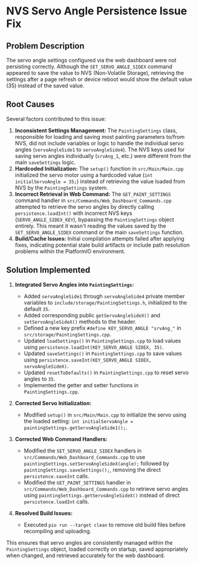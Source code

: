# NVS Servo Angle Persistence Issue Fix

## Problem Description

The servo angle settings configured via the web dashboard were not persisting correctly. Although the `SET_SERVO_ANGLE_SIDEX` command appeared to save the value to NVS (Non-Volatile Storage), retrieving the settings after a page refresh or device reboot would show the default value (35) instead of the saved value.

## Root Causes

Several factors contributed to this issue:

1.  **Inconsistent Settings Management:** The `PaintingSettings` class, responsible for loading and saving most painting parameters to/from NVS, did not include variables or logic to handle the individual servo angles (`servoAngleSide1` to `servoAngleSide4`). The NVS keys used for saving servo angles individually (`srvAng_1`, etc.) were different from the main `saveSettings` logic.
2.  **Hardcoded Initialization:** The `setup()` function in `src/Main/Main.cpp` initialized the servo motor using a hardcoded value (`int initialServoAngle = 35;`) instead of retrieving the value loaded from NVS by the `PaintingSettings` system.
3.  **Incorrect Retrieval in Web Command:** The `GET_PAINT_SETTINGS` command handler in `src/Commands/Web_Dashboard_Commands.cpp` attempted to retrieve the servo angles by directly calling `persistence.loadInt()` with incorrect NVS keys (`SERVO_ANGLE_SIDEX_KEY`), bypassing the `PaintingSettings` object entirely. This meant it wasn't reading the values saved by the `SET_SERVO_ANGLE_SIDEX` command or the main `saveSettings` function.
4.  **Build/Cache Issues:** Initial compilation attempts failed after applying fixes, indicating potential stale build artifacts or include path resolution problems within the PlatformIO environment.

## Solution Implemented

1.  **Integrated Servo Angles into `PaintingSettings`:**
    *   Added `servoAngleSide1` through `servoAngleSide4` private member variables to `include/storage/PaintingSettings.h`, initialized to the default `35`.
    *   Added corresponding public `getServoAngleSideX()` and `setServoAngleSideX()` methods to the header.
    *   Defined a new key prefix `#define KEY_SERVO_ANGLE "srvAng_"` in `src/storage/PaintingSettings.cpp`.
    *   Updated `loadSettings()` in `PaintingSettings.cpp` to load values using `persistence.loadInt(KEY_SERVO_ANGLE SIDEX, 35)`.
    *   Updated `saveSettings()` in `PaintingSettings.cpp` to save values using `persistence.saveInt(KEY_SERVO_ANGLE SIDEX, servoAngleSideX)`.
    *   Updated `resetToDefaults()` in `PaintingSettings.cpp` to reset servo angles to `35`.
    *   Implemented the getter and setter functions in `PaintingSettings.cpp`.

2.  **Corrected Servo Initialization:**
    *   Modified `setup()` in `src/Main/Main.cpp` to initialize the servo using the loaded setting: `int initialServoAngle = paintingSettings.getServoAngleSide1();`.

3.  **Corrected Web Command Handlers:**
    *   Modified the `SET_SERVO_ANGLE_SIDEX` handlers in `src/Commands/Web_Dashboard_Commands.cpp` to use `paintingSettings.setServoAngleSideX(angle);` followed by `paintingSettings.saveSettings();`, removing the direct `persistence.saveInt` calls.
    *   Modified the `GET_PAINT_SETTINGS` handler in `src/Commands/Web_Dashboard_Commands.cpp` to retrieve servo angles using `paintingSettings.getServoAngleSideX()` instead of direct `persistence.loadInt` calls.

4.  **Resolved Build Issues:**
    *   Executed `pio run --target clean` to remove old build files before recompiling and uploading.

This ensures that servo angles are consistently managed within the `PaintingSettings` object, loaded correctly on startup, saved appropriately when changed, and retrieved accurately for the web dashboard. 